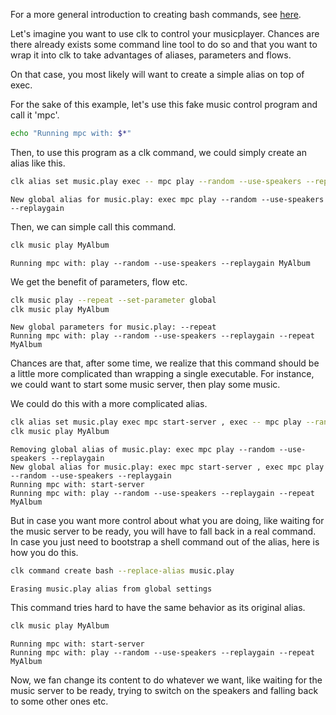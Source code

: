 For a more general introduction to creating bash commands, see [here](bash_command.md).

Let's imagine you want to use clk to control your musicplayer. Chances are there already exists some command line tool to do so and that you want to wrap it into clk to take advantages of aliases, parameters and flows.

On that case, you most likely will want to create a simple alias on top of exec.

For the sake of this example, let's use this fake music control program and call it 'mpc'.

```bash
echo "Running mpc with: $*"
```

Then, to use this program as a clk command, we could simply create an alias like this.

```bash
clk alias set music.play exec -- mpc play --random --use-speakers --replaygain
```

    New global alias for music.play: exec mpc play --random --use-speakers --replaygain

Then, we can simple call this command.

```bash
clk music play MyAlbum
```

    Running mpc with: play --random --use-speakers --replaygain MyAlbum

We get the benefit of parameters, flow etc.

```bash
clk music play --repeat --set-parameter global
clk music play MyAlbum
```

    New global parameters for music.play: --repeat
    Running mpc with: play --random --use-speakers --replaygain --repeat MyAlbum

Chances are that, after some time, we realize that this command should be a little more complicated than wrapping a single executable. For instance, we could want to start some music server, then play some music.

We could do this with a more complicated alias.

```bash
clk alias set music.play exec mpc start-server , exec -- mpc play --random --use-speakers --replaygain
clk music play MyAlbum
```

    Removing global alias of music.play: exec mpc play --random --use-speakers --replaygain
    New global alias for music.play: exec mpc start-server , exec mpc play --random --use-speakers --replaygain
    Running mpc with: start-server
    Running mpc with: play --random --use-speakers --replaygain --repeat MyAlbum

But in case you want more control about what you are doing, like waiting for the music server to be ready, you will have to fall back in a real command. In case you just need to bootstrap a shell command out of the alias, here is how you do this.

```bash
clk command create bash --replace-alias music.play
```

    Erasing music.play alias from global settings

This command tries hard to have the same behavior as its original alias.

```bash
clk music play MyAlbum
```

    Running mpc with: start-server
    Running mpc with: play --random --use-speakers --replaygain --repeat MyAlbum

Now, we fan change its content to do whatever we want, like waiting for the music server to be ready, trying to switch on the speakers and falling back to some other ones etc.